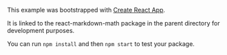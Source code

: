 This example was bootstrapped with [Create React App](https://github.com/facebook/create-react-app).

It is linked to the react-markdown-math package in the parent directory for development purposes.

You can run `npm install` and then `npm start` to test your package.
